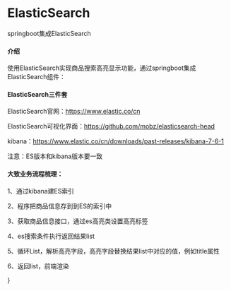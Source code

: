 # ElasticSearch
springboot集成ElasticSearch

#### 介绍
使用ElasticSearch实现商品搜索高亮显示功能，通过springboot集成ElasticSearch组件：

####   ElasticSearch三件套
ElasticSearch官网：https://www.elastic.co/cn

ElasticSearch可视化界面：https://github.com/mobz/elasticsearch-head

kibana：https://www.elastic.co/cn/downloads/past-releases/kibana-7-6-1

注意：ES版本和kibana版本要一致

####   大致业务流程梳理：
1、通过kibana建ES索引

2、程序把商品信息存到到ES的索引中

3、获取商品信息接口，通过es高亮类设置高亮标签

4、es搜索条件执行返回结果list

5、循环List，解析高亮字段，高亮字段替换结果list中对应的值，例如title属性

6、返回list，前端渲染

}

